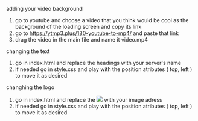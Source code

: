 adding your video background

1. go to youtube and choose a video that you think would be cool as the background of the loading screen and copy its link
2. go to https://ytmp3.plus/180-youtube-to-mp4/ and paste that link
3. drag the video in the main file and name it video.mp4

changing the text

1. go in index.html and replace the headings with your server's name
2. if needed go in style.css and play with the position atributes ( top, left ) to move it as desired 

changhing the logo


1. go in index.html and replace the <img src="yourimgsource.com"> with your image adress
2. if needed go in style.css and play with the position atributes ( top, left ) to move it as desired 
